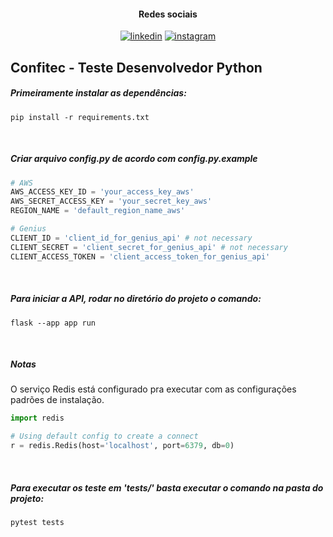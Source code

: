 <div align="center">

#### Redes sociais

[![linkedin](https://img.shields.io/badge/Linkedin-FFFFFF?style=flat&logo=linkedin&logoColor=blue)](https://www.linkedin.com/in/marcus-vinicius-de-miranda)
[![instagram](https://img.shields.io/badge/Instagram-FFFFFF?style=flat&logo=instagram&logoColor=orange)](https://www.instagram.com/marcusmiran/)

</div>

## Confitec - Teste Desenvolvedor Python

##### Primeiramente instalar as dependências:

```
pip install -r requirements.txt
```
<br>

##### Criar arquivo config.py de acordo com config.py.example

```python
# AWS
AWS_ACCESS_KEY_ID = 'your_access_key_aws'
AWS_SECRET_ACCESS_KEY = 'your_secret_key_aws'
REGION_NAME = 'default_region_name_aws'

# Genius
CLIENT_ID = 'client_id_for_genius_api' # not necessary
CLIENT_SECRET = 'client_secret_for_genius_api' # not necessary
CLIENT_ACCESS_TOKEN = 'client_access_token_for_genius_api'
```
<br>

##### Para iniciar a API, rodar no diretório do projeto o comando:

```
flask --app app run
```
<br>

##### Notas

O serviço Redis está configurado pra executar com as configurações padrões de instalação.

```python
import redis

# Using default config to create a connect
r = redis.Redis(host='localhost', port=6379, db=0)
```
<br>

##### Para executar os teste em 'tests/' basta executar o comando na pasta do projeto:

```
pytest tests
```
